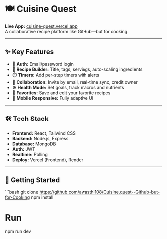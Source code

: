 # 🍽️ Cuisine Quest

**Live App:** [cuisine-quest.vercel.app](https://v0-cuisine-quest-design-one.vercel.app/)  
A collaborative recipe platform like GitHub—but for cooking.

---

## ✨ Key Features

- 👤 **Auth:** Email/password login
- 📃 **Recipe Builder:** Title, tags, servings, auto-scaling ingredients
- ⏱️ **Timers:** Add per-step timers with alerts
- 🤝 **Collaboration:** Invite by email, real-time sync, credit owner
- ⚙️ **Health Mode:** Set goals, track macros and nutrients
- 💖 **Favorites:** Save and edit your favorite recipes
- 📱 **Mobile Responsive:** Fully adaptive UI

---


## 🛠️ Tech Stack

- **Frontend:** React, Tailwind CSS
- **Backend:** Node.js, Express
- **Database:** MongoDB
- **Auth:** JWT
- **Realtime:** Polling
- **Deploy:** Vercel (Frontend), Render

---

## 🚀 Getting Started

\`\`\`bash
git clone https://github.com/awasthi108/Cuisine.quest--Github-but-for-Cooking
npm install

# Run 
npm run dev
